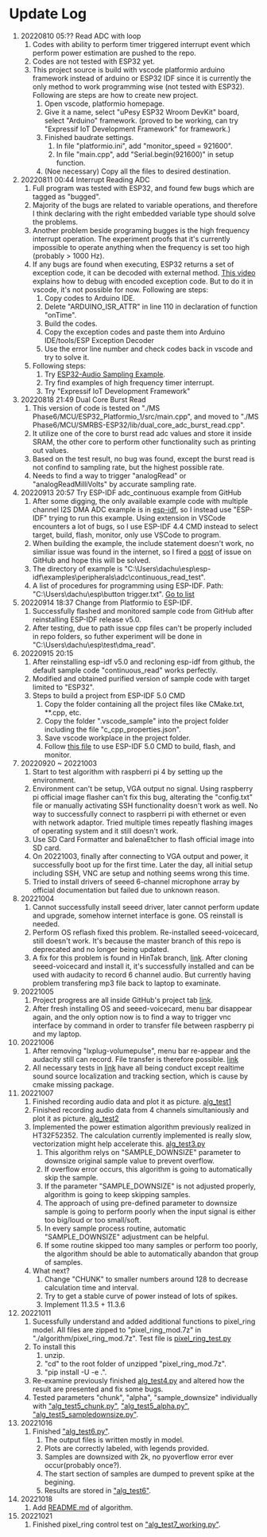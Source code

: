 # Update Log

1. 20220810 05:?? Read ADC with loop
   1. Codes with ability to perform timer triggered interrupt event which perform power estimation are pushed to the repo.
   2. Codes are not tested with ESP32 yet.
   3. This project source is build with vscode platformio arduino framework instead of arduino or ESP32 IDF since it is currently the only method to work programming wise (not tested with ESP32). Following are steps are how to create new project.
      1. Open vscode, platformio homepage.
      2. Give it a name, select "uPesy ESP32 Wroom DevKit" board, select "Arduino" framework. (proved to be working, can try "Expressif IoT Development Framework" for framework.)
      3. Finished baudrate settings.
         1. In file "platformio.ini", add "monitor_speed = 921600".
         2. In file "main.cpp", add "Serial.begin(921600)" in setup function.
      4. (Noe necessary) Copy all the files to desired destination.
2. 20220811 00:44 Interrupt Reading ADC
   1. Full program was tested with ESP32, and found few bugs which are tagged as "bugged".
   2. Majority of the bugs are related to variable operations, and therefore I think declaring with the right embedded variable type should solve the problems.
   3. Another problem beside programing bugges is the high frequency interrupt operation. The experiment proofs that it's currently impossible to operate anything when the frequency is set too high (probably > 1000 Hz).
   4. If any bugs are found when executing, ESP32 returns a set of exception code, it can be decoded with external method. [This video](https://www.youtube.com/watch?v=323CS87h6WU&list=PL8UUpsd7hljNe75Xk2zzHRcwvmWGTSttQ) explains how to debug with encoded exception code. But to do it in vscode, it's not possible for now. Following are steps:
      1. Copy codes to Arduino IDE.
      2. Delete "ARDUINO_ISR_ATTR" in line 110 in declaration of function "onTime".
      3. Build the codes.
      4. Copy the exception codes and paste them into Arduino IDE/tools/ESP Exception Decoder
      5. Use the error line number and check codes back in vscode and try to solve it.
   5. Following steps:
      1. Try [ESP32-Audio Sampling Example](https://www.toptal.com/embedded/esp32-audio-sampling).
      2. Try find examples of high frequency timer interrupt.
      3. Try "Expressif IoT Development Framework"
3. 20220818 21:49 Dual Core Burst Read
   1. This version of code is tested on "./MS Phase6/MCU/ESP32_Platformio_1/src/main.cpp", and moved to "./MS Phase6/MCU/SMRBS-ESP32/lib/dual_core_adc_burst_read.cpp".
   2. It utilize one of the core to burst read adc values and store it inside SRAM, the other core to perform other functionality such as printing out values.
   3. Based on the test result, no bug was found, except the burst read is not confind to sampling rate, but the highest possible rate.
   4. Needs to find a way to trigger "analogRead" or "analogReadMilliVolts" by accurate sampling rate.
4. 20220913 20:57 Try ESP-IDF adc_continuous example from GitHub
   1. After some digging, the only available example code with multiple channel I2S DMA ADC example is in [esp-idf](https://github.com/espressif/esp-idf/tree/master/examples/peripherals/adc/continuous_read), so I instead use "ESP-IDF" trying to run this example. Using extension in VSCode encounters a lot of bugs, so I use ESP-IDF 4.4 CMD instead to select target, build, flash, monitor, only use VSCode to program.
   2. When building the example, the include statement doesn't work, no similiar issue was found in the internet, so I fired a [post](https://github.com/espressif/esp-idf/issues/9776) of issue on GitHub and hope this will be solved.
   3. The directory of example is "C:\Users\dachu\esp\esp-idf\examples\peripherals\adc\continuous_read_test".
   4. A list of procedures for programming using ESP-IDF. Path: "C:\Users\dachu\esp\button trigger.txt". [Go to list](https://github.com/belongtothenight/SMRBS-ESP32/blob/main/info/button%20trigger.txt)
5. 20220914 18:37 Change from Platformio to ESP-IDF.
   1. Successfully flashed and monitored sample code from GitHub after reinstalling ESP-IDF release v5.0.
   2. After testing, due to path issue cpp files can't be properly included in repo folders, so futher experiment will be done in "C:\Users\dachu\esp\test\dma_read".
6. 20220915 20:15
   1. After reinstalling esp-idf v5.0 and recloning esp-idf from github, the default sample code "continuous_read" works perfectly.
   2. Modified and obtained purified version of sample code with target limited to "ESP32".
   3. Steps to build a project from ESP-IDF 5.0 CMD
      1. Copy the folder containing all the project files like CMake.txt, **.cpp, etc.
      2. Copy the folder ".vscode_sample" into the project folder including the file "c_cpp_properties.json".
      3. Save vscode workplace in the project folder.
      4. Follow [this file](https://github.com/belongtothenight/SMRBS-ESP32/blob/main/info/button%20trigger.txt) to use ESP-IDF 5.0 CMD to build, flash, and monitor.
7. 20220920 ~ 20221003
   1. Start to test algorithm with raspberri pi 4 by setting up the environment.
   2. Environment can't be setup, VGA output no signal. Using raspberry pi official image flasher can't fix this bug, alterating the "config.txt" file or manually activating SSH functionality doesn't work as well. No way to successfully connect to raspberri pi with ethernet or even with network adaptor. Tried multiple times repeatly flashing images of operating system and it still doesn't work.
   3. Use SD Card Formatter and balenaEtcher to flash official image into SD card.
   4. On 20221003, finally after connecting to VGA output and power, it successfully boot up for the first time. Later the day, all initial setup including SSH, VNC are setup and nothing seems wrong this time.
   5. Tried to install drivers of seeed 6-channel microphone array by official documentation but failed due to unknown reason.
8. 20221004
   1. Cannot successfully install seeed driver, later cannot perform update and upgrade, somehow internet interface is gone. OS reinstall is needed.
   2. Perform OS reflash fixed this problem. Re-installed seeed-voicecard, still doesn't work. It's because the master branch of this repo is deprecated and no longer being updated.
   3. A fix for this problem is found in HinTak branch, [link](https://github.com/HinTak/seeed-voicecard). After cloning seeed-voicecard and install it, it's successfully installed and can be used with audacity to record 6 channel audio. But currently having problem transfering mp3 file back to laptop to examinate.
9. 20221005
   1. Project progress are all inside GitHub's project tab [link](https://github.com/users/belongtothenight/projects/1).
   2. After fresh installing OS and seeed-voicecard, menu bar disappear again, and the only option now is to find a way to trigger vnc interface by command in order to transfer file between raspberry pi and my laptop.
10. 20221006
    1. After removing "lxplug-volumepulse", menu bar re-appear and the audacity still can record. File transfer is therefore possible. [link](https://raspberrypi.stackexchange.com/questions/122579/after-fresh-install-of-raspberry-os-the-menu-bar-is-missing-in-tightvnc-session)
    2. All necessary tests in [link](https://wiki.seeedstudio.com/ReSpeaker_6-Mic_Circular_Array_kit_for_Raspberry_Pi/) have all being conduct except realtime sound source localization and tracking section, which is cause by cmake missing package.
11. 20221007
    1. Finished recording audio data and plot it as picture. [alg_test1](https://github.com/belongtothenight/SMRBS-ESP32/blob/main/algorithm/alg_test1.py)
    2. Finished recording audio data from 4 channels simultaniously and plot it as picture. [alg_test2](https://github.com/belongtothenight/SMRBS-ESP32/blob/main/algorithm/alg_test2.py)
    3. Implemented the power estimation algorithm previously realized in HT32F52352. The calculation currently implemented is really slow, vectorization might help accelerate this. [alg_test3.py](https://github.com/belongtothenight/SMRBS-ESP32/blob/main/algorithm/alg_test3.py)
       1. This algorithm relys on "SAMPLE_DOWNSIZE" parameter to downsize original sample value to prevent overflow.
       2. If overflow error occurs, this algorithm is going to automatically skip the sample.
       3. If the parameter "SAMPLE_DOWNSIZE" is not adjusted properly, algorithm is going to keep skipping samples.
       4. The approach of using pre-defined parameter to downsize sample is going to perform poorly when the input signal is either too big/loud or too small/soft.
       5. In every sample process routine, automatic "SAMPLE_DOWNSIZE" adjustment can be helpful.
       6. If some routine skipped too many samples or perform too poorly, the algorithm should be able to automatically abandon that group of samples.
    4. What next?
       1. Change "CHUNK" to smaller numbers around 128 to decrease calculation time and interval.
       2. Try to get a stable curve of power instead of lots of spikes.
       3. Implement 11.3.5 + 11.3.6
12. 20221011
    1. Sucessfully understand and added additional functions to pixel_ring model. All files are zipped to "pixel_ring_mod.7z" in "./algorithm/pixel_ring_mod.7z". Test file is [pixel_ring_test.py](https://github.com/belongtothenight/SMRBS-ESP32/blob/main/algorithm/pixel_ring_test.py)
    2. To install this
       1. unzip.
       2. "cd" to the root folder of unzipped "pixel_ring_mod.7z".
       3. "pip install -U -e .".
    3. Re-examine previously finished [alg_test4.py](https://github.com/belongtothenight/SMRBS-ESP32/blob/main/algorithm/alg_test4.py) and altered how the result are presented and fix some bugs.
    4. Tested parameters "chunk", "alpha", "sample_downsize" individually with ["alg_test5_chunk.py"](https://github.com/belongtothenight/SMRBS-ESP32/blob/main/algorithm/alg_test5_chunk.py), ["alg_test5_alpha.py"](https://github.com/belongtothenight/SMRBS-ESP32/blob/main/algorithm/alg_test5_alpha.py), ["alg_test5_sampledownsize.py"](https://github.com/belongtothenight/SMRBS-ESP32/blob/main/algorithm/alg_test5_sampledownsize.py).
13. 20221016
    1. Finished ["alg_test6.py"](https://github.com/belongtothenight/SMRBS-ESP32/blob/main/algorithm/alg_test6.py).
       1. The output files is written mostly in model.
       2. Plots are correctly labeled, with legends provided.
       3. Samples are downsized with 2k, no pyoverflow error ever occur(probably once?).
       4. The start section of samples are dumped to prevent spike at the begining.
       5. Results are stored in ["alg_test6"](https://github.com/belongtothenight/SMRBS-ESP32/blob/main/algorithm/alg_test6).
14. 20221018
    1. Add [README.md](https://github.com/belongtothenight/SMRBS-ESP32/tree/main/algorithm/README.md) of algorithm.
15. 20221021
    1. Finished pixel_ring control test on ["alg_test7_working.py"](https://github.com/belongtothenight/SMRBS-ESP32/blob/main/algorithm/alg_test7_working.py).
